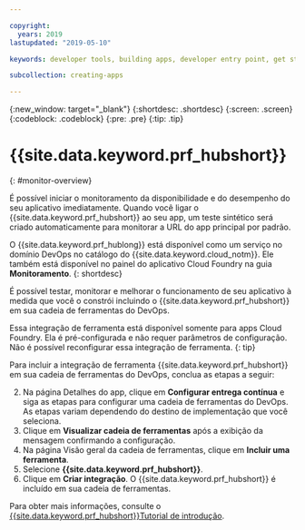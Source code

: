 ```yaml
---

copyright:
  years: 2019
lastupdated: "2019-05-10"

keywords: developer tools, building apps, developer entry point, get started coding, DevOps, toolchain, monitoring, monitor, health

subcollection: creating-apps

---
```

{:new_window: target="_blank"}
{:shortdesc: .shortdesc}
{:screen: .screen}
{:codeblock: .codeblock}
{:pre: .pre}
{:tip: .tip}

# {{site.data.keyword.prf_hubshort}}
{: #monitor-overview}

É possível iniciar o monitoramento da disponibilidade e do desempenho do seu aplicativo imediatamente. Quando você ligar o {{site.data.keyword.prf_hubshort}} ao seu app, um teste sintético
será criado automaticamente para monitorar a URL do app principal por padrão.

O {{site.data.keyword.prf_hublong}} está
disponível como um serviço no domínio DevOps no catálogo do {{site.data.keyword.cloud_notm}}. Ele também está disponível no painel do aplicativo Cloud Foundry na guia **Monitoramento**.
{: shortdesc}

É possível testar, monitorar e melhorar o funcionamento de seu aplicativo à medida que você o constrói incluindo o {{site.data.keyword.prf_hubshort}} em sua cadeia de ferramentas do DevOps.

Essa integração de ferramenta está disponível somente para apps Cloud Foundry. Ela é pré-configurada e não requer parâmetros de configuração. Não é possível reconfigurar essa integração de ferramenta.
{: tip}

Para incluir a integração de ferramenta {{site.data.keyword.prf_hubshort}} em sua cadeia de ferramentas do DevOps, conclua as etapas a seguir:

2. Na página Detalhes do app, clique em **Configurar entrega contínua** e siga as etapas para configurar uma cadeia de ferramentas do DevOps. As etapas variam dependendo do destino de implementação que você seleciona.
3. Clique em **Visualizar cadeia de ferramentas** após a exibição da mensagem confirmando a configuração.
4. Na página Visão geral da cadeia de ferramentas, clique em **Incluir uma ferramenta**.
5. Selecione **{{site.data.keyword.prf_hubshort}}**.
6. Clique em
**Criar integração**. O {{site.data.keyword.prf_hubshort}} é incluído em sua cadeia de ferramentas.

Para obter mais informações, consulte o [{{site.data.keyword.prf_hubshort}}Tutorial de introdução](/docs/services/AvailabilityMonitoring?topic=availability-monitoring-avmon_gettingstarted). 
